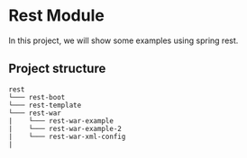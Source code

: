 # Rest Module

In this project, we will show some examples using spring rest.

## Project structure

```
rest
└─── rest-boot
└─── rest-template
└─── rest-war
|    └─── rest-war-example
|    └─── rest-war-example-2
|    └─── rest-war-xml-config
|
```